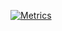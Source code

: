 <a href="https://www.discord.com/users/799389822749638676">
  
  ![Metrics](https://metrics.lecoq.io/Blaasmo?template=classic&repositories.forks=true&base.header=0&languages=1&people=1&lines=1&languages.colors=github&languages.threshold=0%25&people.limit=28&people.size=28&people.types=followers%2C%20following&people.thanks=%20Sebbl0508%20&people.identicons=false&people.shuffle=false&config.timezone=Europe%2FCopenhagen)
  
</a>

